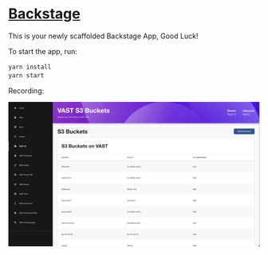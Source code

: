 # [Backstage](https://backstage.io)

This is your newly scaffolded Backstage App, Good Luck!

To start the app, run:

```sh
yarn install
yarn start
```

Recording: 

[![Watch the video demonstration](thumbnail.png)](Backstage_vastdata.mov)
